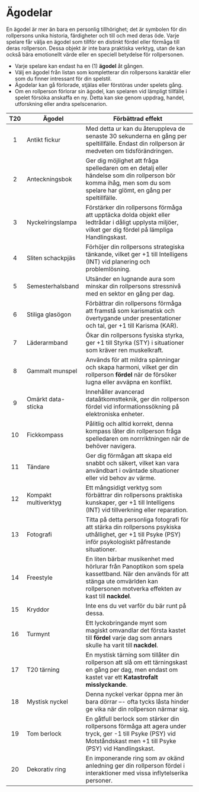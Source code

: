 # Ägodelar

En ägodel är mer än bara en personlig tillhörighet; det är symbolen för din rollpersons unika historia, färdigheter och till och med deras öde. Varje spelare får välja en ägodel som tillför en distinkt fördel eller förmåga till deras rollperson. Dessa objekt är inte bara praktiska verktyg, utan de kan också bära emotionellt värde eller en speciell betydelse för rollpersonen.

- Varje spelare kan endast ha en (1) **ägodel** åt gången.
- Välj en ägodel från listan som kompletterar din rollpersons karaktär eller som du finner intressant för din spelstil.
- Ägodelar kan gå förlorade, stjälas eller förstöras under spelets gång.
- Om en rollperson förlorar sin ägodel, kan spelaren vid lämpligt tillfälle i spelet försöka anskaffa en ny. Detta kan ske genom uppdrag, handel, utforskning eller andra spelscenarion.

| **T20** | **Ägodel**             | **Förbättrad effekt**                                     |
|:-------:|------------------------|-----------------------------------------------------------|
| 1       | Antikt fickur          | Med detta ur kan du återuppleva de senaste 30 sekunderna en gång per speltillfälle. Endast din rollperson är medveten om tidsförändringen. |
| 2       | Anteckningsbok         | Ger dig möjlighet att fråga spelledaren om en detalj eller händelse som din rollperson bör komma ihåg, men som du som spelare har glömt, en gång per speltillfälle. |
| 3       | Nyckelringslampa       | Förstärker din rollpersons förmåga att upptäcka dolda objekt eller ledtrådar i dåligt upplysta miljöer, vilket ger dig fördel på lämpliga Handlingskast. |
| 4       | Sliten schackpjäs      | Förhöjer din rollpersons strategiska tänkande, vilket ger +1 till Intelligens (INT) vid planering och problemlösning. |
| 5       | Semesterhalsband       | Utsänder en lugnande aura som minskar din rollpersons stressnivå med en sektor en gång per dag. |
| 6       | Stiliga glasögon       | Förbättrar din rollpersons förmåga att framstå som karismatisk och övertygande under presentationer och tal, ger +1 till Karisma (KAR). |
| 7       | Läderarmband           | Ökar din rollpersons fysiska styrka, ger +1 till Styrka (STY) i situationer som kräver ren muskelkraft. |
| 8       | Gammalt munspel        | Används för att mildra spänningar och skapa harmoni, vilket ger din rollperson **fördel** när de försöker lugna eller avväpna en konflikt. |
| 9       | Omärkt data-sticka     | Innehåller avancerad dataåtkomstteknik, ger din rollperson fördel vid informationssökning på elektroniska enheter. |
| 10      | Fickkompass            | Pålitlig och alltid korrekt, denna kompass låter din rollperson fråga spelledaren om norrriktningen när de behöver navigera. |
| 11      | Tändare                | Ger dig förmågan att skapa eld snabbt och säkert, vilket kan vara användbart i oväntade situationer eller vid behov av värme. |
| 12      | Kompakt multiverktyg   | Ett mångsidigt verktyg som förbättrar din rollpersons praktiska kunskaper, ger +1 till Intelligens (INT) vid tillverkning eller reparation. |
| 13      | Fotografi              | Titta på detta personliga fotografi för att stärka din rollpersons psykiska uthållighet, ger +1 till Psyke (PSY) inför psykologiskt påfrestande situationer. |
| 14      | Freestyle              | En liten bärbar musikenhet med hörlurar från Panoptikon som spela kassettband. När den används för att stänga ute omvärlden kan rollpersonen motverka effekten av kast till **nackdel**. |
| 15      | Kryddor                | Inte ens du vet varför du bär runt på dessa. |
| 16      | Turmynt                | Ett lyckobringande mynt som magiskt omvandlar det första kastet till **fördel** varje dag som annars skulle ha varit till **nackdel**. |
| 17      | T20 tärning            | En mystisk tärning som tillåter din rollperson att slå om ett tärningskast en gång per dag, men endast om kastet var ett **Katastrofalt misslyckande**. |
| 18      | Mystisk nyckel         | Denna nyckel verkar öppna mer än bara dörrar –- ofta tycks låsta hinder ge vika när din rollperson närmar sig. |
| 19      | Tom berlock            | En gåtfull berlock som stärker din rollpersons förmåga att agera under tryck, ger -1 till Psyke (PSY) vid Motståndskast men +1 till Psyke (PSY) vid Handlingskast. |
| 20      | Dekorativ ring         | En imponerande ring som av okänd anledning ger din rollperson fördel i interaktioner med vissa inflytelserika personer. |

